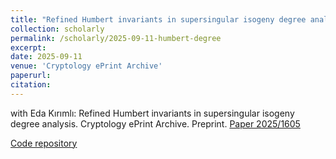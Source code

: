 ```yaml
---
title: "Refined Humbert invariants in supersingular isogeny degree analysis"
collection: scholarly
permalink: /scholarly/2025-09-11-humbert-degree
excerpt: 
date: 2025-09-11
venue: 'Cryptology ePrint Archive'
paperurl:
citation: 
---
```

with Eda Kırımlı: Refined Humbert invariants in supersingular isogeny degree analysis. Cryptology ePrint Archive. Preprint. [Paper 2025/1605](https://eprint.iacr.org/2025/1605)

[Code repository](https://github.com/gkorpal/humbert-degree)
